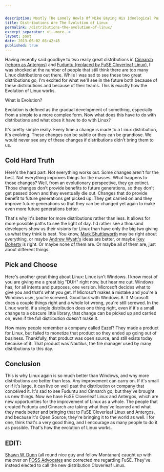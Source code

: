 ```yaml
---


description: Mostly The Lonely Howls Of Mike Baying His Ideological Purity At The Moon
title: Distributions Are The Evolution of Linux
permalink: /distributions-the-evolution-of-linux/
excerpt_separator: <!--more-->
layout: post
date: 2013-06-02 08:42:45
published: true
---
```



Having recently said goodbye to two really great distributions in [Cinnarch (reborn as Antergos)](http://www.pcworld.com/article/2038739/so-long-cinnamon-cinnarch-linux-is-reborn-as-antergos.html) and [Fuduntu (replaced by FuSE Cloverleaf Linux)](http://www.linuxinsider.com/story/77850.html), I was shocked at the number of people that still think there are too many Linux distributions out there. While I was sad to see these two great distributions go, I'm excited for what we'll see in the future both because of these distributions and because of their teams. This is exactly how the Evolution of Linux works.

<!--more-->

What is Evolution?

Evolution is defined as the gradual development of something, especially from a simple to a more complex form. Now what does this have to do with distributions and what does it have to do with Linux?

It's pretty simple really. Every time a change is made to a Linux distribution, it's evolving. These changes can be subtle or they can be grandiose. We would never see any of these changes if distributions didn't bring them to us.

## Cold Hard Truth

Here's the hard part. Not everything works out. Some changes aren't for the best. Not everything improves things for the masses. What happens to those changes? Well, from an evolutionary perspective, they go extinct. Those changes don't provide benefits to future generations, so they don't get passed down and they eventually die out. Changes that do provide benefit to future generations get picked up. They get carried on and they improve future generations so that they can be changed yet again to make even more future generations better.

That's why it's better for more distributions rather than less. It allows for more possible paths to see the light of day. I'd rather see a thousand developers show us their visions for Linux than have only the big two giving us what they think is best. You know, [Mark Shuttleworth](http://en.wikipedia.org/wiki/Mark_Shuttleworth) may be right about everything, or maybe [Andrew Wyatt's](https://plus.google.com/u/0/112907354751699856958/) ideas are better, or maybe [Ikey Doherty](https://plus.google.com/u/0/107691710289083956125/) is right. Or maybe none of them are. Or maybe all of them are, just about different things.

## Pick and Choose

Here's another great thing about Linux: Linux isn't Windows. I know most of you are giving me a great big "DUH" right now, but hear me out. Windows has, for all intents and purposes, one version. Microsoft decides what to give you and that's what you get. If Microsoft makes a mistake and you're a Windows user, you're screwed. Good luck with Windows 8. If Microsoft does a couple things right and a whole lot wrong, you're still screwed. In the Linux world, if a single distribution does one thing right, even if it's a small change to a obscure little library, that change can be picked up and carried on, even if the full distribution doesn't make it.

How many people remember a company called Eazel? They made a product for Linux, but failed to monetize that product so they ended up going out of business. Thankfully, that product was open source, and still exists today because of it. That product was Nautilus, the file manager used by many distributions to this day.

## Conclusion

This is why Linux again is so much better than Windows, and why more distributions are better than less. Any improvement can carry on. If it's small or if it's large, it can live on well past the distribution or company that conceived it. It's sad to see Fuduntu and Cinnarch go, but they've brought us new things. Now we have FuSE Cloverleaf Linux and Antergos, which are new opportunities for the improvement of Linux as a whole. The people that created Fuduntu and Cinnarch are taking what they've learned and what they made better and bringing that to FuSE Cloverleaf Linux and Antergos, and because it's Open Source, they're bringing it to the world as well. I for one, think that's a very good thing, and I encourage as many people to do it as possible. That's how the evolution of Linux works.

## EDIT:

[Shawn W. Dunn](https://plus.google.com/u/0/102081542720513551297) (all round nice guy and fellow Montanan) caught up with me over on [FOSS Advocates](http://fossadvocates.org) and corrected me regarding FuSE. They've instead elected to call the new distribution Cloverleaf Linux.
